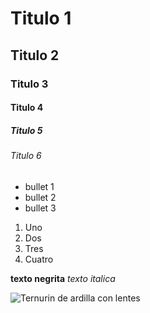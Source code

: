# Titulo 1
## Titulo 2
### Titulo 3 
#### Titulo 4
##### Titulo 5
###### Titulo 6 

* bullet 1 
* bullet 2
* bullet 3

1. Uno
2. Dos
3. Tres
4. Cuatro

**texto negrita**
_texto italica_

![Ternurin de ardilla con lentes](https://pin.it/btojiQTM9)
